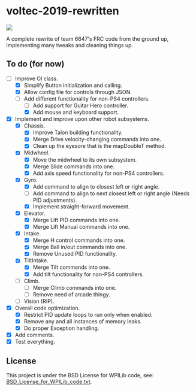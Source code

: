 # voltec-2019-rewritten

<p align="left"><a  href="https://github.com/pacoito123/voltec-2019-rewritten"  target="_blank"><img  src="https://i.imgur.com/F4focyC.png"></a></p>

A complete rewrite of team 6647's FRC code from the ground up, implementing many tweaks and cleaning things up.

## To do (for now)

- [ ] Improve OI class.
	- [x] Simplify Button initialization and calling.
	- [x] Allow config file for controls through JSON.
	- [ ] Add different functionality for non-PS4 controllers.
		- [ ] Add support for Guitar Hero controller.
		- [x] Add mouse and keyboard support.
- [x] Implement and improve upon other robot subsystems.
	- [x] Chassis.
		- [x] Improve Talon building functionality.
		- [x] Merge Drive velocity-changing commands into one.
		- [x] Clean up the eyesore that is the mapDoubleT method.
	- [x] Midwheel.
		- [x] Move the midwheel to its own subsystem.
		- [x] Merge Slide commands into one.
		- [x] Add axis speed functionality for non-PS4 controllers.
	- [x] Gyro.
		- [x] Add command to align to closest left or right angle.
		- [ ] Add command to align to next closest left or right angle (Needs PID adjustments).
		- [x] Implement straight-forward movement.
	- [x] Elevator.
		- [x] Merge Lift PID commands into one.
		- [x] Merge Lift Manual commands into one.
	- [x] Intake.
		- [x] Merge H control commands into one.
		- [x] Merge Ball in/out commands into one.
		- [x] Remove Unused PID functionality.
	- [x] TiltIntake.
		- [x] Merge Tilt commands into one.
		- [x] Add tilt functionality for non-PS4 controllers.
	- [ ] Climb.
		 - [ ] Merge Climb commands into one.
		 - [ ] Remove need of arcade thingy.
	- [ ] Vision (RIP).
- [x] Overall code optimization.
	- [x] Restrict PID update loops to run only when enabled.
	- [x] Remove any and all instances of memory leaks.
	- [x] Do proper Exception handling.
- [x] Add comments.
- [x] Test everything.

## License

This project is under the BSD License for WPILib code, see: [BSD_License_for_WPILib_code.txt](BSD_License_for_WPILib_code.txt).
